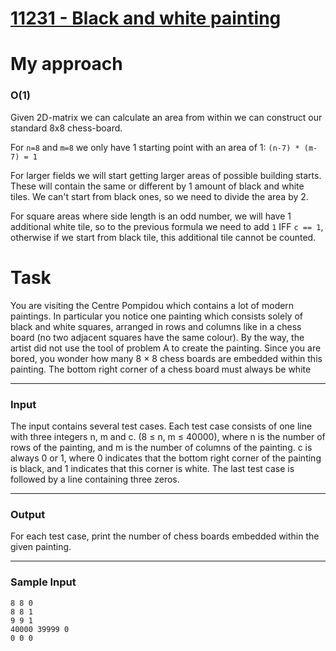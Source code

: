 # [11231 - Black and white painting](https://onlinejudge.org/index.php?option=onlinejudge&Itemid=8&page=show_problem&problem=2172)

# My approach

### O(1)

Given 2D-matrix we can calculate an area from within we can construct our standard 8x8 chess-board.

For `n=8` and `m=8` we only have 1 starting point with an area of 1: `(n-7) * (m-7) = 1`

For larger fields we will start getting larger areas of possible building starts. These will contain the same or different by 1 amount of black and white tiles. We can't start from black ones, so we need to divide the area by 2.

For square areas where side length is an odd number, we will have 1 additional white tile, so to the previous formula we need to add `1` IFF `c == 1`, otherwise if we start from black tile, this additional tile cannot be counted.

# Task

You are visiting the Centre Pompidou which contains a lot of modern paintings. In particular you
notice one painting which consists solely of black and white squares, arranged in rows and columns like
in a chess board (no two adjacent squares have the same colour). By the way, the artist did not use
the tool of problem A to create the painting.
Since you are bored, you wonder how many 8 × 8 chess boards are embedded within this painting.
The bottom right corner of a chess board must always be white

---

### Input

The input contains several test cases. Each test case consists of one line with three integers n, m and
c. (8 ≤ n, m ≤ 40000), where n is the number of rows of the painting, and m is the number of columns
of the painting. c is always 0 or 1, where 0 indicates that the bottom right corner of the painting is
black, and 1 indicates that this corner is white.
The last test case is followed by a line containing three zeros.

---

### Output

For each test case, print the number of chess boards embedded within the given painting.

---

### Sample Input

```
8 8 0
8 8 1
9 9 1
40000 39999 0
0 0 0
```
